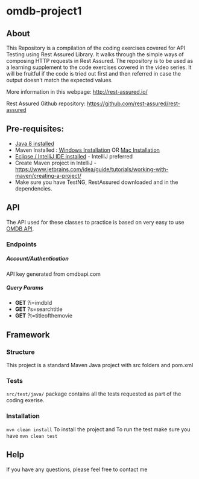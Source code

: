 # omdb-project1

## About
This Repository is a compilation of the coding exercises covered for API Testing using Rest Assured Library. It walks through the simple ways of composing HTTP requests in Rest Assured. The repository is to be used as a learning supplement to the code exercises covered in the video series. It will be fruitful if the code is tried out first and then referred in case the output doesn't match the expected values.

More information in this webpage: <http://rest-assured.io/>

Rest Assured Github repository: <https://github.com/rest-assured/rest-assured>


## Pre-requisites:
* [Java 8 installed](https://www.toolsqa.com/selenium-webdriver/install-java/)
* Maven Installed : [Windows Installation](https://www.toolsqa.com/java/maven/how-to-install-maven-on-windows/) OR [Mac Installation](https://www.toolsqa.com/java/maven/how-to-install-maven-on-mac/)
* [Eclipse / IntelliJ IDE installed](https://www.toolsqa.com/mobile-automation/appium/install-eclipse-ide-and-set-up-a-project/) - IntelliJ preferred
* Create Maven project in IntelliJ -https://www.jetbrains.com/idea/guide/tutorials/working-with-maven/creating-a-project/
* Make sure you have TestNG, RestAssured downloaded and in the dependencies. 




## API
The API used for these classes to practice is based on very easy to use [OMDB API](https://www.omdbapi.com/).

### Endpoints

##### Account/Authentication
API key generated from omdbapi.com

##### Query Params
* **GET**  ?i=imdbId
* **GET**  ?s=searchtitle
* **GET**  ?t=titleofthemovie

## Framework

### Structure

This project is a standard Maven Java project with src folders and pom.xml

### Tests

`src/test/java/` package contains all the tests requested as part of the coding exerise.

### Installation
`mvn clean install` To install the project 
and To run the test make sure you have `mvn clean test`

## Help
If you have any questions, please feel free to contact me
